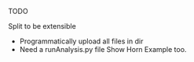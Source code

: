 TODO

Split to be extensible
- Programmatically upload all files in dir
- Need a runAnalysis.py file
Show Horn Example too.
